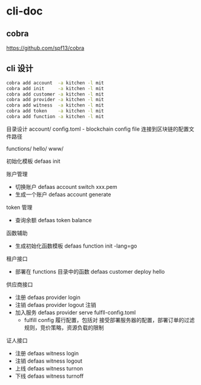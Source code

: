 # cli-doc

## cobra

https://github.com/spf13/cobra


## cli 设计

```bash
cobra add account  -a kitchen -l mit
cobra add init     -a kitchen -l mit
cobra add customer -a kitchen -l mit
cobra add provider -a kitchen -l mit
cobra add witness  -a kitchen -l mit
cobra add token    -a kitchen -l mit
cobra add function -a kitchen -l mit
```


目录设计
account/
config.toml    - blockchain config file 连接到区块链的配置文件路径

functions/
    hello/
    www/

初始化模板
defaas init

账户管理
- 切换账户
defaas account switch xxx.pem
- 生成一个账户
defaas account generate

token 管理
- 查询余额
defaas token balance


函数辅助
- 生成初始化函数模板
defaas function init -lang=go

租户接口
- 部署在 functions 目录中的函数
defaas customer deploy hello

供应商接口
- 注册
defaas provider login   
- 注销
defaas provider logout  注销
- 加入服务
defaas provider serve fulfll-config.toml
    - fulfill config  履行配置，包括对 接受部署服务器的配置，部署订单的过滤规则，竞价策略，资源负载的限制

证人接口
- 注册
defaas witness login     
- 注销
defaas witness logout   
- 上线
defaas witness turnon
- 下线
defaas witness turnoff  